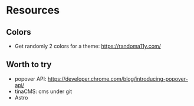 # Resources

## Colors

* Get randomly 2 colors for a theme: https://randoma11y.com/


## Worth to try

* popover API: https://developer.chrome.com/blog/introducing-popover-api/
* tinaCMS: cms under git
* Astro
